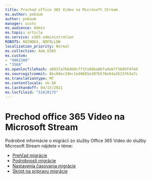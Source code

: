 ```yaml
---
title: Prechod office 365 Video na Microsoft Stream
ms.author: pebaum
author: pebaum
manager: scotv
ms.audience: Admin
ms.topic: article
ms.service: o365-administration
ROBOTS: NOINDEX, NOFOLLOW
localization_priority: Normal
ms.collection: Adm_O365
ms.custom:
- "9001508"
- "3568"
ms.openlocfilehash: a0937a7664b0cff3fa98ba86fadeb7f360df474d
ms.sourcegitcommit: 8bc60ec34bc1e40685e3976576e04a2623f63a7c
ms.translationtype: MT
ms.contentlocale: sk-SK
ms.lasthandoff: 04/15/2021
ms.locfileid: "51810175"
---
```

# <a name="office-365-video-transition-to-microsoft-stream"></a>Prechod office 365 Video na Microsoft Stream

Podrobné informácie o migrácii zo služby Office 365 Video do služby Microsoft Stream nájdete v téme:

- [Prehľad migrácie](https://docs.microsoft.com/stream/migrate-from-office-365)
- [Podrobnosti migrácie](https://docs.microsoft.com/stream/migration-experience)
- [Nastavenia časovania migrácie](https://docs.microsoft.com/stream/migration-o365video-timing-setting)
- [Skript na prípravu migrácie](https://docs.microsoft.com/stream/migration-o365video-prep)
